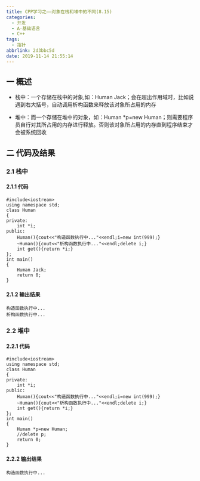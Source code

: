 ```yaml
---
title: CPP学习之——对象在栈和堆中的不同(8.15)
categories:
  - 开发
  - A-基础语言
  - C++
tags:
  - 指针
abbrlink: 2d3bbc5d
date: 2019-11-14 21:55:14
---
```

##  一 概述

* 栈中：一个存储在栈中的对象,如：Human Jack；会在超出作用域时，比如说遇到右大括号，自动调用析构函数来释放该对象所占用的内存   

* 堆中：而一个存储在堆中的对象，如：Human *p=new Human；则需要程序员自行对其所占用的内存进行释放。否则该对象所占用的内存直到程序结束才会被系统回收

<!--more-->

## 二 代码及结果

### 2.1 栈中

####  2.1.1 代码

```
#include<iostream>
using namespace std;
class Human
{
private:
	int *i;
public:
	Human(){cout<<"构造函数执行中..."<<endl;i=new int(999);}
	~Human(){cout<<"析构函数执行中..."<<endl;delete i;}
	int get(){return *i;}
};
int main()
{
	Human Jack;
	return 0;
}
```

#### 2.1.2 输出结果

```
构造函数执行中...
析构函数执行中...
```

### 2.2 堆中

#### 2.2.1 代码

```
#include<iostream>
using namespace std;
class Human
{
private:
	int *i;
public:
	Human(){cout<<"构造函数执行中..."<<endl;i=new int(999);}
	~Human(){cout<<"析构函数执行中..."<<endl;delete i;}
	int get(){return *i;}
};
int main()
{
	Human *p=new Human;
	//delete p;
	return 0;
}
```

#### 2.2.2 输出结果

```
构造函数执行中...
```
